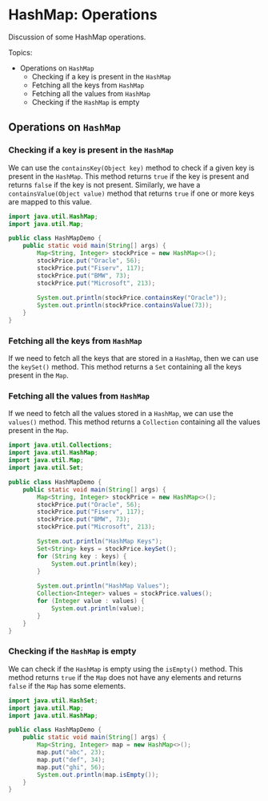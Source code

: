 # HashMap: Operations

Discussion of some HashMap operations.

Topics:
- Operations on `HashMap`
  - Checking if a key is present in the `HashMap`
  - Fetching all the keys from `HashMap`
  - Fetching all the values from `HashMap`
  - Checking if the `HashMap` is empty

## Operations on `HashMap`

### Checking if a key is present in the `HashMap`

We can use the `containsKey(Object key)` method to check if a given key is present in the `HashMap`.
This method returns `true` if the key is present and returns `false` if the key is not present.
Similarly, we have a `containsValue(Object value)` method that returns `true` if one or more keys are mapped to this value.

```java
import java.util.HashMap;
import java.util.Map;

public class HashMapDemo {
    public static void main(String[] args) {
        Map<String, Integer> stockPrice = new HashMap<>();
        stockPrice.put("Oracle", 56);
        stockPrice.put("Fiserv", 117);
        stockPrice.put("BMW", 73);
        stockPrice.put("Microsoft", 213);
        
        System.out.println(stockPrice.containsKey("Oracle"));
        System.out.println(stockPrice.containsValue(73));
    }
}
```

### Fetching all the keys from `HashMap`

If we need to fetch all the keys that are stored in a `HashMap`, then we can use the `keySet()` method.
This method returns a `Set` containing all the keys present in the `Map`.

### Fetching all the values from  `HashMap`

If we need to fetch all the values stored in a `HashMap`, we can use the `values()` method.
This method returns a `Collection` containing all the values present in the `Map`.

```java
import java.util.Collections;
import java.util.HashMap;
import java.util.Map;
import java.util.Set;

public class HashMapDemo {
    public static void main(String[] args) {
        Map<String, Integer> stockPrice = new HashMap<>();
        stockPrice.put("Oracle", 56);
        stockPrice.put("Fiserv", 117);
        stockPrice.put("BMW", 73);
        stockPrice.put("Microsoft", 213);

        System.out.println("HashMap Keys");
        Set<String> keys = stockPrice.keySet();
        for (String key : keys) {
            System.out.println(key);
        }
        
        System.out.println("HashMap Values");
        Collection<Integer> values = stockPrice.values();
        for (Integer value : values) {
            System.out.println(value);
        }
    }
}
```

### Checking if the `HashMap` is empty

We can check if the `HashMap` is empty using the `isEmpty()` method.
This method returns `true` if the `Map` does not have any elements and returns `false` if the `Map` has some elements.

```java
import java.util.HashSet;
import java.util.Map;
import java.util.HashMap;

public class HashMapDemo {
    public static void main(String[] args) {
        Map<String, Integer> map = new HashMap<>();
        map.put("abc", 23);
        map.put("def", 34);
        map.put("ghi", 56);
        System.out.println(map.isEmpty());
    }
}
```
